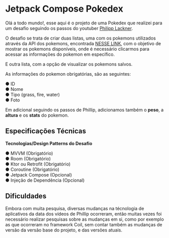 # Jetpack Compose Pokedex


Olá a todo mundo!, esse aqui é o projeto de uma Pokedex que realizei para um desafio seguindo os passos do youtuber [Philipp Lackner](https://www.youtube.com/c/PhilippLackner).

O desafio se trata de criar duas listas, uma com os pokemons utilizados através da API dos pokemons, encontrada [NESSE LINK](https://pokeapi.co), com o objetivo de mostrar os pokemons disponíveis, onde é necessário clicarmos para acessar as informações do pokemon em específico.

E outra lista, com a opção de visualizar os pokemons salvos.

As informações do pokemon obrigatórias, são as seguintes:

● ID
<br/>
● Nome
<br/>
● Tipo (grass, fire, water)
<br/>
● Foto

Em adicional seguindo os passos de Phillip, adicionamos também o **peso**, a **altura** e os **stats** do pokemon.

## Especificações Técnicas

**Tecnologias/Design Patterns do Desafio**

● MVVM (Obrigatório)
<br/>
● Room (Obrigatório)
<br/>
● Ktor ou Retrofit (Obrigatório)
<br/>
● Coroutine (Obrigatório)
<br/>
● Jetpack Compose (Opcional)
<br/>
● Injeção de Dependência (Opcional) 

## Dificuldades

Embora com muita pesquisa, diversas mudanças na técnologia de aplicativos da data dos vídeos de Phillip ocorreram, então muitas vezes foi necessário realizar pesquisas sobre as mudanças em si, como por exemplo as que ocorreram no framework Coil, sem contar também as mudanças de versão da versão base do projeto, e das versões atuais.


